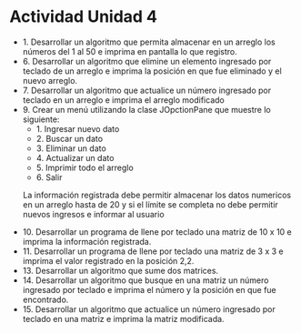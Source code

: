 # Actividad Unidad 4

<ul>
  <li>1. Desarrollar un algoritmo que permita almacenar en un arreglo los números del 1 al 50 e imprima en pantalla lo que registro. </li>
  <li>6. Desarrollar un algoritmo que elimine un elemento ingresado por teclado de un arreglo e imprima la posición en que fue eliminado y el nuevo arreglo. </li>
  <li>7. Desarrollar un algoritmo que actualice un número ingresado por teclado en un arreglo e imprima el arreglo modificado </li>
  <li>9. Crear un menú utilizando la clase JOpctionPane que muestre lo siguiente:
    <ul>
        <li>1. Ingresar nuevo dato</li>
        <li>2. Buscar un dato</li>
        <li>3. Eliminar un dato</li>
        <li>4. Actualizar un dato</li>
        <li>5. Imprimir todo el arreglo</li>
        <li>6. Salir</li>
    </ul>
    <p>
        La información registrada debe permitir almacenar los datos numericos en
        un arreglo hasta de 20 y si el límite se completa no debe permitir nuevos
        ingresos e informar al usuario
    </p>
  </li>
  <li>10. Desarrollar un programa de llene por teclado una matriz de 10 x 10 e imprima la información registrada.</li>
  <li>11. Desarrollar un programa de llene por teclado una matriz de 3 x 3 e imprima el valor registrado en la posición 2,2.</li>
  <li>13. Desarrollar un algoritmo que sume dos matrices. </li>
  <li>14. Desarrollar un algoritmo que busque en una matriz un número ingresado por teclado e imprima el número y la posición en que fue encontrado.</li>
  <li>15. Desarrollar un algoritmo que actualice un número ingresado por teclado en una matriz e imprima la matriz modificada. </li>

</ul>
